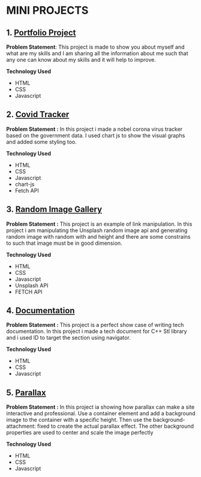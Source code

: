 # MINI PROJECTS

## 1. [Portfolio Project](./index.html)

**Problem Statement**: This project is made to show you about myself and what are my skills and I am sharing all the information about me such that any one can know about my skills and it will help to improve.

**Technology Used**

- HTML
- CSS
- Javascript

## 2. [Covid Tracker](./views/covidtracker.html)

**Problem Statement :** In this project i made a nobel corona virus tracker based on the government data. I used chart js to show the visual graphs and added some styling too.

**Technology Used**

- HTML
- CSS
- Javascript
- chart-js
- Fetch API

## 3. [Random Image Gallery](./views/gallery.html)

**Problem Statement :** This project is an example of link manipulation. In this project i am manipulating the Unsplash random image api and generating random image with random with and height and there are some constrains to such that image must be in good dimension.

**Technology Used**

- HTML
- CSS
- Javascript
- Unsplash API
- FETCH API

## 4. [Documentation](./views/docs.html)

**Problem Statement :** This project is a perfect show case of writing tech documentation. In this project i made a tech document for C++ Stl library and i used ID to target the section using navigator.

**Technology Used**

- HTML
- CSS
- Javascript

## 5. [Parallax](./views/parralax.html)

**Problem Statement :** In this project ia showing how parallax can make a site interactive and professional. Use a container element and add a background image to the container with a specific height. Then use the background-attachment: fixed to create the actual parallax effect. The other background properties are used to center and scale the image perfectly

**Technology Used**

- HTML
- CSS
- Javascript
